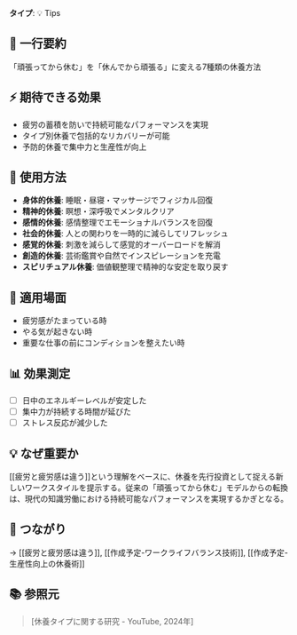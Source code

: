 **タイプ**: 💡 Tips

## 📝 一行要約
「頑張ってから休む」を「休んでから頑張る」に変える7種類の休養方法

## ⚡ 期待できる効果
- 疲労の蓄積を防いで持続可能なパフォーマンスを実現
- タイプ別休養で包括的なリカバリーが可能
- 予防的休養で集中力と生産性が向上

## 🎯 使用方法
- **身体的休養**: 睡眠・昼寝・マッサージでフィジカル回復
- **精神的休養**: 瞑想・深呼吸でメンタルクリア
- **感情的休養**: 感情整理でエモーショナルバランスを回復
- **社会的休養**: 人との関わりを一時的に減らしてリフレッシュ
- **感覚的休養**: 刺激を減らして感覚的オーバーロードを解消
- **創造的休養**: 芸術鑑賞や自然でインスピレーションを充電
- **スピリチュアル休養**: 価値観整理で精神的な安定を取り戻す

## 📍 適用場面
- 疲労感がたまっている時
- やる気が起きない時
- 重要な仕事の前にコンディションを整えたい時

## 📊 効果測定
- [ ] 日中のエネルギーレベルが安定した
- [ ] 集中力が持続する時間が延びた
- [ ] ストレス反応が減少した

## 💡 なぜ重要か
[[疲労と疲労感は違う]]という理解をベースに、休養を先行投資として捉える新しいワークスタイルを提示する。従来の「頑張ってから休む」モデルからの転換は、現代の知識労働における持続可能なパフォーマンスを実現するかぎとなる。

## 🔗 つながり
→ [[疲労と疲労感は違う]], [[作成予定-ワークライフバランス技術]], [[作成予定-生産性向上の休養術]]

## 📚 参照元
> [休養タイプに関する研究 - YouTube, 2024年]